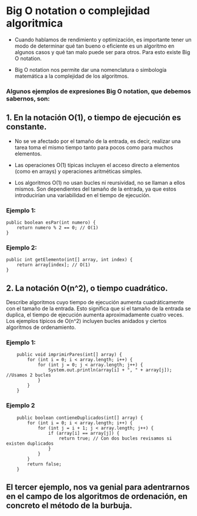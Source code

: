 # Big O notation o complejidad algoritmica

- Cuando hablamos de rendimiento y optimización, es importante tener un modo de determinar qué tan bueno o eficiente es un algoritmo en algunos casos y qué tan malo puede ser para otros. Para esto existe Big O notation.

- Big O notation nos permite dar una nomenclatura o simbología matemática a la complejidad de los algoritmos.

### Algunos ejemplos de expresiones Big O notation, que debemos sabernos, son:

## 1. En la notación O(1), o tiempo de ejecución es constante.

- No se ve afectado por el tamaño de la entrada, es decir, realizar una tarea toma el mismo tiempo tanto para pocos como para muchos elementos. 

- Las operaciones O(1) típicas incluyen el acceso directo a elementos (como en arrays) y operaciones aritméticas simples.
- Los algoritmos O(1) no usan bucles ni reursividad, no se llaman a ellos mismos. Son dependientes del tamaño de la entrada, ya que estos introducirían una variabilidad en el tiempo de ejecución.

### Ejemplo 1:

    public boolean esPar(int numero) {
        return numero % 2 == 0; // O(1)
    }

### Ejemplo 2:

    public int getElemento(int[] array, int index) {
        return array[index]; // O(1)
    }

## 2. La notación O(n^2), o tiempo cuadrático.

Describe algoritmos cuyo tiempo de ejecución aumenta cuadráticamente con el tamaño de la entrada. Esto significa que si el tamaño de la entrada se duplica, el tiempo de ejecución aumenta aproximadamente cuatro veces. 
Los ejemplos típicos de O(n^2) incluyen bucles anidados y ciertos algoritmos de ordenamiento.

### Ejemplo 1:

        public void imprimirPares(int[] array) {
            for (int i = 0; i < array.length; i++) {
                for (int j = 0; j < array.length; j++) {
                    System.out.println(array[i] + ", " + array[j]); //Usamos 2 bucles
                }
            }
        }

### Ejemplo 2

        public boolean contieneDuplicados(int[] array) {
            for (int i = 0; i < array.length; i++) {
                for (int j = i + 1; j < array.length; j++) {
                    if (array[i] == array[j]) {
                        return true; // Con dos bucles revisamos si existen duplicados
                    }
                }
            }
            return false;
        }

## El tercer ejemplo, nos va genial para adentrarnos en el campo de los algoritmos de ordenación, en concreto el método de la burbuja.
